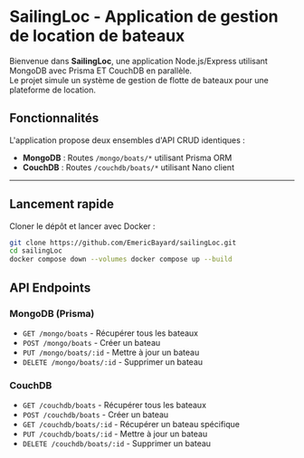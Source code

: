 # SailingLoc - Application de gestion de location de bateaux

Bienvenue dans **SailingLoc**, une application Node.js/Express utilisant MongoDB avec Prisma ET CouchDB en parallèle.  
Le projet simule un système de gestion de flotte de bateaux pour une plateforme de location.

## Fonctionnalités

L'application propose deux ensembles d'API CRUD identiques :
- **MongoDB** : Routes `/mongo/boats/*` utilisant Prisma ORM
- **CouchDB** : Routes `/couchdb/boats/*` utilisant Nano client

---

## Lancement rapide

Cloner le dépôt et lancer avec Docker :

```bash
git clone https://github.com/EmericBayard/sailingLoc.git
cd sailingLoc
docker compose down --volumes docker compose up --build

```

## API Endpoints

### MongoDB (Prisma)
- `GET /mongo/boats` - Récupérer tous les bateaux
- `POST /mongo/boats` - Créer un bateau
- `PUT /mongo/boats/:id` - Mettre à jour un bateau
- `DELETE /mongo/boats/:id` - Supprimer un bateau

### CouchDB
- `GET /couchdb/boats` - Récupérer tous les bateaux
- `POST /couchdb/boats` - Créer un bateau
- `GET /couchdb/boats/:id` - Récupérer un bateau spécifique
- `PUT /couchdb/boats/:id` - Mettre à jour un bateau
- `DELETE /couchdb/boats/:id` - Supprimer un bateau
